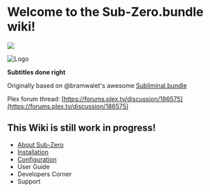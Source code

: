 # Welcome to the Sub-Zero.bundle wiki!
[![](https://img.shields.io/github/release/pannal/Sub-Zero.bundle.svg?style=flat)](https://github.com/pannal/Sub-Zero.bundle/releases)

![Logo](https://github.com/pannal/Sub-Zero.bundle/blob/master/Wiki/Images/subzero.gif)

**Subtitles done right**

Originally based on @bramwalet's awesome [Subliminal.bundle](https://github.com/bramwalet/Subliminal.bundle)

Plex forum thread: [https://forums.plex.tv/discussion/186575](https://forums.plex.tv/discussion/186575)

## This Wiki is still work in progress!

* [About Sub-Zero](https://github.com/pannal/Sub-Zero.bundle/wiki/About-Sub-Zero)
* [Installation](https://github.com/pannal/Sub-Zero.bundle/wiki/Installation)
* [Configuration](https://github.com/pannal/Sub-Zero.bundle/wiki/Configuration)
* User Guide
* Developers Corner
* Support

